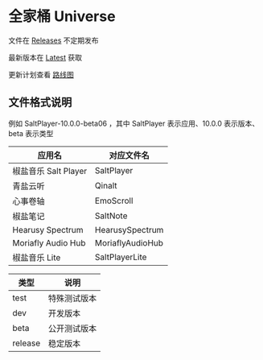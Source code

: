 # 全家桶 Universe

文件在 [Releases](https://github.com/Sakawish/Universe/releases) 不定期发布

最新版本在 [Latest](https://github.com/Sakawish/Universe/releases/tag/Latest) 获取

更新计划查看 [路线图](https://github.com/Sakawish/Roadmap)

## 文件格式说明

例如 SaltPlayer-10.0.0-beta06 ，其中 SaltPlayer 表示应用、10.0.0 表示版本、beta 表示类型

| 应用名 | 对应文件名 |
| -- | -- |
| 椒盐音乐 Salt Player | SaltPlayer |
| 青盐云听 | Qinalt |
| 心事卷轴 | EmoScroll |
| 椒盐笔记 | SaltNote |
| Hearusy Spectrum | HearusySpectrum |
| Moriafly Audio Hub | MoriaflyAudioHub |
| 椒盐音乐 Lite | SaltPlayerLite |

| 类型 | 说明 |
| -- | -- |
| test | 特殊测试版本 |
| dev | 开发版本 |
| beta | 公开测试版本 |
| release | 稳定版本 |

